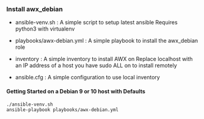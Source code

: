 ### Install awx_debian

* ansible-venv.sh : A simple script to setup latest ansible
Requires python3 with virtualenv

* playbooks/awx-debian.yml : A simple playbook to install the awx_debian role

* inventory : A simple inventory to install AWX on
Replace localhost with an IP address of a host you have sudo ALL on to install remotely

* ansible.cfg : A simple configuration to use local inventory


#### Getting Started on a Debian 9 or 10 host with Defaults
```
./ansible-venv.sh
ansible-playbook playbooks/awx-debian.yml
```
